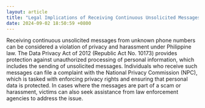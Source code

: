 ```yaml
---
layout: article
title: "Legal Implications of Receiving Continuous Unsolicited Messages"
date: 2024-09-02 18:50:59 +0800
---
```


<p>Receiving continuous unsolicited messages from unknown phone numbers can be considered a violation of privacy and harassment under Philippine law. The Data Privacy Act of 2012 (Republic Act No. 10173) provides protection against unauthorized processing of personal information, which includes the sending of unsolicited messages. Individuals who receive such messages can file a complaint with the National Privacy Commission (NPC), which is tasked with enforcing privacy rights and ensuring that personal data is protected. In cases where the messages are part of a scam or harassment, victims can also seek assistance from law enforcement agencies to address the issue.</p>